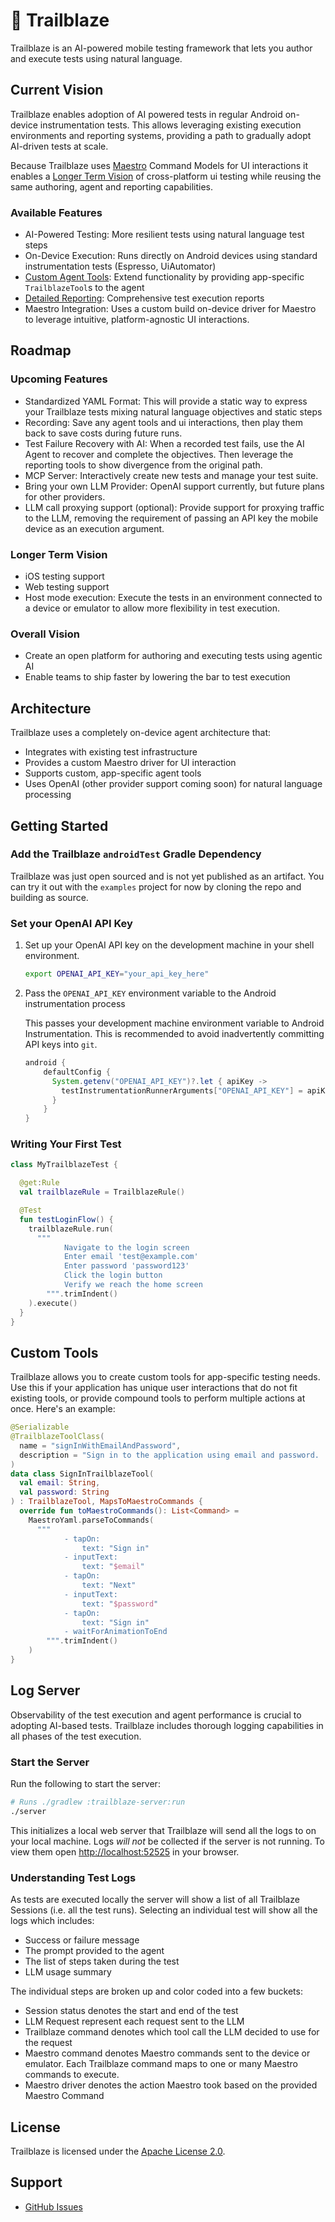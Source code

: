 # 🧭 Trailblaze

Trailblaze is an AI-powered mobile testing framework that lets you author and execute tests using natural language.

## Current Vision

Trailblaze enables adoption of AI powered tests in regular Android on-device instrumentation tests.
This allows leveraging existing execution environments and reporting systems, providing a path to gradually adopt
AI-driven tests at scale.

Because Trailblaze uses [Maestro](https://github.com/mobile-dev-inc/maestro) Command Models for UI interactions it
enables a [Longer Term Vision](#Longer-Term-Vision) of cross-platform ui testing while reusing the same authoring, agent
and reporting capabilities.

### Available Features

- AI-Powered Testing: More resilient tests using natural language test steps
- On-Device Execution: Runs directly on Android devices using standard instrumentation tests (Espresso, UiAutomator)
- [Custom Agent Tools](#Custom-Tools): Extend functionality by providing app-specific `TrailblazeTool`s to the agent
- [Detailed Reporting](#Log-Server): Comprehensive test execution reports
- Maestro Integration: Uses a custom build on-device driver for Maestro to leverage intuitive, platform-agnostic UI
  interactions.

## Roadmap

### Upcoming Features

- Standardized YAML Format: This will provide a static way to express your Trailblaze tests mixing natural language
  objectives and static steps
- Recording: Save any agent tools and ui interactions, then play them back to save costs during future runs.
- Test Failure Recovery with AI: When a recorded test fails, use the AI Agent to recover and complete the objectives.
  Then leverage the reporting tools to show divergence from the original path.
- MCP Server: Interactively create new tests and manage your test suite.
- Bring your own LLM Provider: OpenAI support currently, but future plans for other providers.
- LLM call proxying support (optional): Provide support for proxying traffic to the LLM, removing the requirement of
  passing an API key the mobile device as an execution argument.

### Longer Term Vision

- iOS testing support
- Web testing support
- Host mode execution: Execute the tests in an environment connected to a device or emulator to allow more flexibility
  in test execution.

### Overall Vision

- Create an open platform for authoring and executing tests using agentic AI
- Enable teams to ship faster by lowering the bar to test execution

## Architecture

Trailblaze uses a completely on-device agent architecture that:

- Integrates with existing test infrastructure
- Provides a custom Maestro driver for UI interaction
- Supports custom, app-specific agent tools
- Uses OpenAI (other provider support coming soon) for natural language processing

## Getting Started

### Add the Trailblaze `androidTest` Gradle Dependency

Trailblaze was just open sourced and is not yet published as an artifact. You can try it out with the `examples` project
for now by cloning the repo and building as source.

### Set your OpenAI API Key

1. Set up your OpenAI API key on the development machine in your shell environment.

    ```bash
    export OPENAI_API_KEY="your_api_key_here"
    ```

2. Pass the `OPENAI_API_KEY` environment variable to the Android instrumentation process

   This passes your development machine environment variable to Android Instrumentation. This is recommended to avoid
   inadvertently committing API keys into `git`.

    ```groovy
    android {
        defaultConfig {
          System.getenv("OPENAI_API_KEY")?.let { apiKey ->
            testInstrumentationRunnerArguments["OPENAI_API_KEY"] = apiKey
          }
        }
    }
    ```

### Writing Your First Test

```kotlin
class MyTrailblazeTest {

  @get:Rule
  val trailblazeRule = TrailblazeRule()

  @Test
  fun testLoginFlow() {
    trailblazeRule.run(
      """
            Navigate to the login screen
            Enter email 'test@example.com'
            Enter password 'password123'
            Click the login button
            Verify we reach the home screen
        """.trimIndent()
    ).execute()
  }
}
```

## Custom Tools

Trailblaze allows you to create custom tools for app-specific testing needs.
Use this if your application has unique user interactions that do not fit existing tools, or provide
compound tools to perform multiple actions at once.
Here's an example:

```kotlin
@Serializable
@TrailblazeToolClass(
  name = "signInWithEmailAndPassword",
  description = "Sign in to the application using email and password.  Prefer this tool over manual commands when you are on the page with just the 'Sign in' and 'Create account' options."
)
data class SignInTrailblazeTool(
  val email: String,
  val password: String
) : TrailblazeTool, MapsToMaestroCommands {
  override fun toMaestroCommands(): List<Command> =
    MaestroYaml.parseToCommands(
      """
            - tapOn:
                text: "Sign in"
            - inputText:
                text: "$email"
            - tapOn:
                text: "Next"
            - inputText:
                text: "$password"
            - tapOn:
                text: "Sign in"
            - waitForAnimationToEnd
        """.trimIndent()
    )
}
```

## Log Server

Observability of the test execution and agent performance is crucial to adopting AI-based tests.
Trailblaze includes thorough logging capabilities in all phases of the test execution.

### Start the Server

Run the following to start the server:

```bash
# Runs ./gradlew :trailblaze-server:run
./server
```

This initializes a local web server that Trailblaze will send all the logs to on your local machine.
Logs _will not_ be collected if the server is not running.
To view them open [http://localhost:52525](http://localhost:52525) in your browser.

### Understanding Test Logs

As tests are executed locally the server will show a list of all Trailblaze Sessions (i.e. all the test runs).
Selecting an individual test will show all the logs which includes:

- Success or failure message
- The prompt provided to the agent
- The list of steps taken during the test
- LLM usage summary

The individual steps are broken up and color coded into a few buckets:

- Session status denotes the start and end of the test
- LLM Request represent each request sent to the LLM
- Trailblaze command denotes which tool call the LLM decided to use for the request
- Maestro command denotes Maestro commands sent to the device or emulator. Each Trailblaze command maps to one or many
  Maestro commands to execute.
- Maestro driver denotes the action Maestro took based on the provided Maestro Command

## License

Trailblaze is licensed under the [Apache License 2.0](LICENSE).

## Support

- [GitHub Issues](https://github.com/block/trailblaze/issues)

